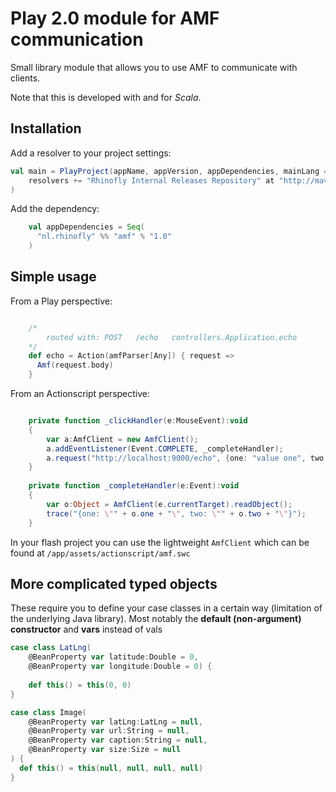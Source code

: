 Play 2.0 module for AMF communication
=====================================

Small library module that allows you to use AMF to communicate with clients.

Note that this is developed with and for *Scala*.

Installation
------------

Add a resolver to your project settings:

``` scala
val main = PlayProject(appName, appVersion, appDependencies, mainLang = SCALA).settings(
    resolvers += "Rhinofly Internal Releases Repository" at "http://maven-repository.rhinofly.net:8081/artifactory/libs-releases-local"
)
```

Add the dependency:

``` scala
	val appDependencies = Seq(
      "nl.rhinofly" %% "amf" % "1.0"
    )
```


Simple usage 
------------

From a Play perspective:

``` scala

	/* 
		routed with: POST   /echo   controllers.Application.echo
	*/
	def echo = Action(amfParser[Any]) { request =>
	  Amf(request.body)
	}

```

From an Actionscript perspective:

``` actionscript

	private function _clickHandler(e:MouseEvent):void
	{
		var a:AmfClient = new AmfClient();
		a.addEventListener(Event.COMPLETE, _completeHandler);
		a.request("http://localhost:9000/echo", {one: "value one", two: "value two"});
	}
	
	private function _completeHandler(e:Event):void
	{
		var o:Object = AmfClient(e.currentTarget).readObject();
		trace("{one: \"" + o.one + "\", two: \"" + o.two + "\"}"); 
	}

```

In your flash project you can use the lightweight `AmfClient` which can be found at `/app/assets/actionscript/amf.swc`

More complicated typed objects
------------------------------

These require you to define your case classes in a certain way (limitation of the underlying Java library). 
Most notably the **default (non-argument) constructor** and **vars** instead of vals

``` scala
case class LatLng(
    @BeanProperty var latitude:Double = 0, 
    @BeanProperty var longitude:Double = 0) {
  
	def this() = this(0, 0)
}

case class Image(
    @BeanProperty var latLng:LatLng = null,
    @BeanProperty var url:String = null,
    @BeanProperty var caption:String = null,
    @BeanProperty var size:Size = null
) {
  def this() = this(null, null, null, null)
}
```